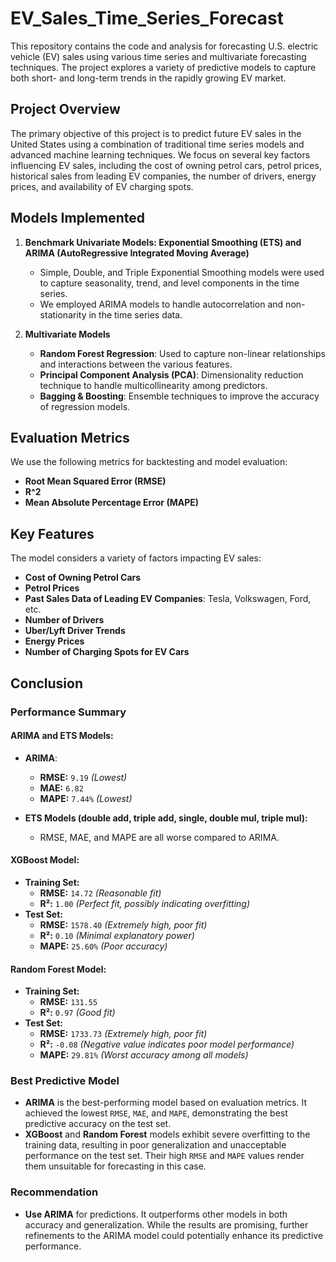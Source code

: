 # EV_Sales_Time_Series_Forecast

This repository contains the code and analysis for forecasting U.S. electric vehicle (EV) sales using various time series and multivariate forecasting techniques. The project explores a variety of predictive models to capture both short- and long-term trends in the rapidly growing EV market.

## Project Overview

The primary objective of this project is to predict future EV sales in the United States using a combination of traditional time series models and advanced machine learning techniques. We focus on several key factors influencing EV sales, including the cost of owning petrol cars, petrol prices, historical sales from leading EV companies, the number of drivers, energy prices, and availability of EV charging spots.

## Models Implemented

1. **Benchmark Univariate Models: Exponential Smoothing (ETS) and ARIMA (AutoRegressive Integrated Moving Average)**
   - Simple, Double, and Triple Exponential Smoothing models were used to capture seasonality, trend, and level components in the time series.
   - We employed ARIMA models to handle autocorrelation and non-stationarity in the time series data.

2. **Multivariate Models**
   - **Random Forest Regression**: Used to capture non-linear relationships and interactions between the various features.
   - **Principal Component Analysis (PCA)**: Dimensionality reduction technique to handle multicollinearity among predictors.
   - **Bagging & Boosting**: Ensemble techniques to improve the accuracy of regression models.

## Evaluation Metrics

We use the following metrics for backtesting and model evaluation:
- **Root Mean Squared Error (RMSE)**
- **R^2**
- **Mean Absolute Percentage Error (MAPE)**

## Key Features

The model considers a variety of factors impacting EV sales:
- **Cost of Owning Petrol Cars**
- **Petrol Prices**
- **Past Sales Data of Leading EV Companies**: Tesla, Volkswagen, Ford, etc.
- **Number of Drivers**
- **Uber/Lyft Driver Trends**
- **Energy Prices**
- **Number of Charging Spots for EV Cars**

## Conclusion

### Performance Summary

#### ARIMA and ETS Models:
- **ARIMA**:
  - **RMSE:** `9.19` *(Lowest)*
  - **MAE:** `6.82`
  - **MAPE:** `7.44%` *(Lowest)*

- **ETS Models (double add, triple add, single, double mul, triple mul):**
  - RMSE, MAE, and MAPE are all worse compared to ARIMA.

#### XGBoost Model:
- **Training Set:**
  - **RMSE:** `14.72` *(Reasonable fit)*
  - **R²:** `1.00` *(Perfect fit, possibly indicating overfitting)*
- **Test Set:**
  - **RMSE:** `1578.40` *(Extremely high, poor fit)*
  - **R²:** `0.10` *(Minimal explanatory power)*
  - **MAPE:** `25.60%` *(Poor accuracy)*

#### Random Forest Model:
- **Training Set:**
  - **RMSE:** `131.55`
  - **R²:** `0.97` *(Good fit)*
- **Test Set:**
  - **RMSE:** `1733.73` *(Extremely high, poor fit)*
  - **R²:** `-0.08` *(Negative value indicates poor model performance)*
  - **MAPE:** `29.81%` *(Worst accuracy among all models)*

### Best Predictive Model
- **ARIMA** is the best-performing model based on evaluation metrics. It achieved the lowest `RMSE`, `MAE`, and `MAPE`, demonstrating the best predictive accuracy on the test set.
- **XGBoost** and **Random Forest** models exhibit severe overfitting to the training data, resulting in poor generalization and unacceptable performance on the test set. Their high `RMSE` and `MAPE` values render them unsuitable for forecasting in this case.

### Recommendation
- **Use ARIMA** for predictions. It outperforms other models in both accuracy and generalization. While the results are promising, further refinements to the ARIMA model could potentially enhance its predictive performance.


